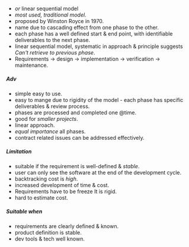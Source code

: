
- *or* linear sequential model 
- *most used, traditional model.* 
- proposed by Winston Royce in 1970. 
- name due to cascading effect from one phase to the other. 
- each phase has a well defined start & end point, with identifiable deliverables to the next phase. 
- linear sequential model, systematic in approach & principle suggests *Can't retrieve to previous phase*.
- Requirements -> design -> implementation -> verification -> maintenance.  

##### Adv
- simple easy to use. 
- easy to mange due to rigidity of the model - each phase has specific deliverables & review process. 
- phases are processed and completed one @time. 
- good for *smaller projects*. 
- linear approach. 
- *equal importance* all phases. 
- contract related issues can be addressed effectively. 

##### Limitation
- suitable if the requirement is well-defined & *stable*. 
- user can only see the software at the end of the development cycle. 
- backtracking cost is *high*. 
- increased development of time & cost. 
- Requirements have to be freeze It is rigid. 
- hard to estimate cost. 

##### Suitable when 
- requirements are clearly defined & known. 
- product definition is stable. 
- dev tools & tech well known. 


